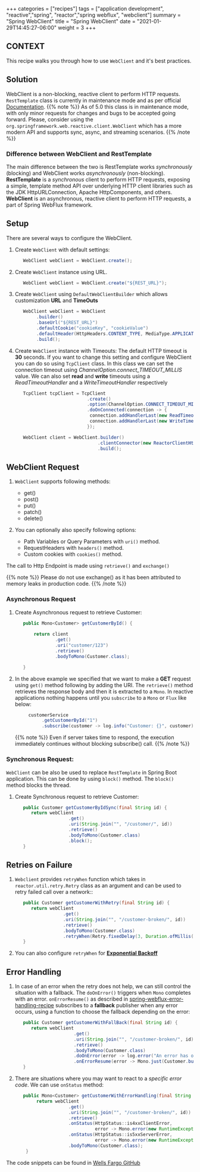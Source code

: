 +++
categories = ["recipes"]
tags = ["application development", "reactive","spring", "reactor","spring webflux", "webclient"]
summary = "Spring WebClient"
title = "Spring WebClient"
date = "2021-01-29T14:45:27-06:00"
weight = 3
+++

## CONTEXT
This recipe walks you through how to use `WebClient` and it's best practices.

## Solution
WebClient is a non-blocking, reactive client to perform HTTP requests.
`RestTemplate` class is currently in maintenance mode and as per official [Documentation](https://docs.spring.io/spring/docs/current/javadoc-api/org/springframework/web/client/RestTemplate.html).
{{% note  %}}
    As of 5.0 this class is in maintenance mode, with only minor requests for changes and bugs to be accepted going forward.
    Please, consider using the `org.springframework.web.reactive.client.WebClient` which has a more modern API and supports sync, async, and streaming scenarios.
{{% /note  %}}

### Difference between WebClient and RestTemplate
The main difference between the two is RestTemplate works _synchronously_ (blocking) and WebClient works _asynchronously_ (non-blocking).
**RestTemplate** is a *synchronous* client to perform HTTP requests, exposing a simple, template method API over underlying HTTP client libraries such as the JDK HttpURLConnection, Apache HttpComponents, and others.
**WebClient** is an asynchronous, reactive client to perform HTTP requests, a part of Spring WebFlux framework.

## Setup

There are several ways to configure the WebClient.
1. Create `WebClient` with default settings:
   
   ```java
      WebClient webClient = WebClient.create();
   ```
  
1. Create `WebClient` instance using URL.

    ```java
       WebClient webClient = WebClient.create("${REST_URL}");
    ```

1. Create `WebClient` using `DefaultWebClientBuilder` which allows customization **URL** and **TimeOuts**
    ```java
       WebClient webClient = WebClient
            .builder()
            .baseUrl("${REST_URL}")
            .defaultCookie("cookieKey", "cookieValue")
            .defaultHeader(HttpHeaders.CONTENT_TYPE, MediaType.APPLICATION_JSON_VALUE)
            .build();
    ```

1. Create `WebClient` instance with Timeouts:
   The default HTTP timeout is **30** seconds. If you want to change this setting and configure WebClient you 
   can do so using `TcpClient` class. In this class we can set the connection timeout using _ChannelOption.connect_TIMEOUT_MILLIS_
   value. We can also set **read** and **write** timeouts using a _ReadTimeoutHandler_ and a _WriteTimeoutHandler_ respectively
   
    ```java
       TcpClient tcpClient = TcpClient
                               .create()
                               .option(ChannelOption.CONNECT_TIMEOUT_MILLIS, 5000)
                               .doOnConnected(connection -> {
                                connection.addHandlerLast(new ReadTimeoutHandler(5000, TimeUnit.MILLISECONDS));
                                connection.addHandlerLast(new WriteTimeoutHandler(5000, TimeUnit.MILLISECONDS));
                               });

       WebClient client = WebClient.builder()
                                   .clientConnector(new ReactorClientHttpConnector(HttpClient.from(tcpClient)))
                                   .build();    
    ```

## WebClient Request

1. `WebClient` supports following methods:
    * get()
    * post()
    * put()
    * patch()
    * delete()

1. You can optionally also specify following options:

    * Path Variables or Query Parameters with `uri()` method.
    * RequestHeaders with `headers()` method.
    * Custom cookies with `cookies()` method.

The call to Http Endpoint is made using `retrieve()` and `exchange()`

{{% note  %}}
    Please do not use exchange() as it has been attributed to memory leaks in production code.
{{% /note  %}}

### Asynchronous Request

1. Create Asynchronous request to retrieve Customer:
    
    ```java
       public Mono<Customer> getCustomerById() {
       
           return client
                   .get()
                   .uri("customer/123")
                   .retrieve()
                   .bodyToMono(Customer.class);
   
       }
    ```

1. In the above example we specified that we want to make a **GET** request using `get()` method following by adding the URI.
The `retrieve()` method retrieves the response body and then it is extracted to a `Mono`. In reactive applications 
nothing happens until you `subscribe` to a `Mono` or `Flux` like below:

    ```java
         customerService
              .getCustomerById("1")
              .subscribe(customer -> log.info("Customer: {}", customer));  
    ```
    {{% note  %}}
       Even if server takes time to respond, the execution immediately continues without blocking subscribe() call. 
    {{% /note  %}}

### Synchronous Request:

`WebClient` can be also be used to replace `RestTemplate` in Spring Boot application. This can be done by 
using `block()` method. The `block()` method blocks the thread.

1. Create Synchronous request to retrieve Customer:
    ```java
       public Customer getCustomerByIdSync(final String id) {
          return webClient
                        .get()
                        .uri(String.join("", "/customer/", id))
                        .retrieve()
                        .bodyToMono(Customer.class)
                        .block();
       }
    ```

## Retries on Failure

1. `Webclient` provides `retryWhen` function which takes in `reactor.util.retry.Retry` class as an argument and can be used
    to retry failed call over a network::

    ```java
       public Customer getCustomerWithRetry(final String id) {
          return webClient
                      .get()
                      .uri(String.join("", "/customer-broken/", id))
                      .retrieve()
                      .bodyToMono(Customer.class)
                      .retryWhen(Retry.fixedDelay(3, Duration.ofMillis(100)));
       }

    ```
   
1. You can also configure `retryWhen` for [**Exponential Backoff**](https://projectreactor.io/docs/core/release/reference/#faq.exponentialBackoff)
   
## Error Handling

1. In case of an error when the retry does not help, we can still control the situation with a fallback.
The `doOnError()` triggers when `Mono` completes with an error. `onErrorResume()` as described in 
[spring-webflux-error-handling-recipe](/recipes-reactive/spring-webflux-error-handling) subscribes to a **fallback**
publisher when any error occurs, using a function to choose the fallback depending on the error:

    ```java
       public Customer getCustomerWithFallBack(final String id) {
          return webClient
                          .get()
                          .uri(String.join("", "/customer-broken/", id))
                          .retrieve()
                          .bodyToMono(Customer.class)
                          .doOnError(error -> log.error("An error has occurred {}", error.getMessage()))
                          .onErrorResume(error -> Mono.just(Customer.builder.build()));
       }
    ```
1. There are situations where you may want to react to a _specific error code_. We can use `onStatus`
   method:
    ```java
       public Mono<Customer> getCustomerWithErrorHandling(final String id) {
            return webClient
                        .get()
                        .uri(String.join("", "/customer-broken/", id))
                        .retrieve()
                        .onStatus(HttpStatus::is4xxClientError,
                                  error -> Mono.error(new RuntimeException("API not found")))
                        .onStatus(HttpStatus::is5xxServerError,
                                  error -> Mono.error(new RuntimeException("Server is not responding")))
                        .bodyToMono(Customer.class);
        } 
    ```
   
The code snippets can be found in [Wells Fargo GitHub](https://github.wellsfargo.com/wf-greenfield-reactive-webclient)
